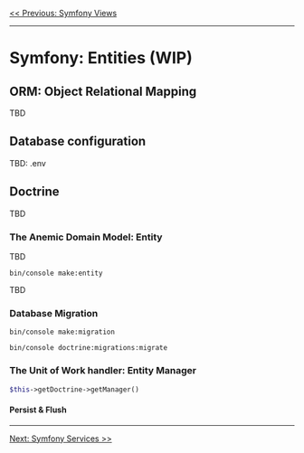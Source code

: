 [<< Previous: Symfony Views](SYMFONY-VIEW.md)

---

# Symfony: Entities (WIP)

## ORM: Object Relational Mapping

TBD

## Database configuration

TBD: .env

## Doctrine

TBD

### The Anemic Domain Model: Entity

TBD
```shell script
bin/console make:entity
```
TBD

### Database Migration

```shell script
bin/console make:migration
```
```shell script
bin/console doctrine:migrations:migrate
```

### The Unit of Work handler: Entity Manager

```php
$this->getDoctrine->getManager()
```
#### Persist & Flush

---

[Next: Symfony Services >>](SYMFONY-SERVICE.md)
